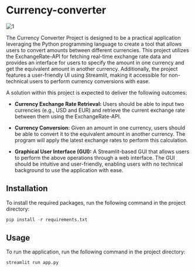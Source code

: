 # Currency-converter
![1](https://github.com/shirinyamani/Currency-converter/assets/75791599/ce0c1c81-551b-441a-ae37-eb4346c4e49c)

The Currency Converter Project is designed to be a practical application leveraging the Python programming language to create a tool that allows users to convert amounts between different currencies. This project utilizes the ExchangeRate-API for fetching real-time exchange rate data and provides an interface for users to specify the amount in one currency and get the equivalent amount in another currency. Additionally, the project features a user-friendly UI using Streamlit, making it accessible for non-technical users to perform currency conversions with ease.

A solution within this project is expected to deliver the following outcomes:

- **Currency Exchange Rate Retrieval:** Users should be able to input two currencies (e.g., USD and EUR) and retrieve the current exchange rate between them using the ExchangeRate-API.

- **Currency Conversion:** Given an amount in one currency, users should be able to convert it to the equivalent amount in another currency. The program will apply the latest exchange rates to perform this calculation.
- **Graphical User Interface (GUI):** A Streamlit-based GUI that allows users to perform the above operations through a web interface. The GUI should be intuitive and user-friendly, enabling users with no technical background to use the application with ease.

## Installation
To install the required packages, run the following command in the project directory:
```python
pip install -r requirements.txt
```

## Usage 
To run the application, run the following command in the project directory:
```python
streamlit run app.py
``` 